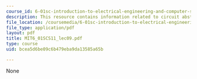 ```yaml
---
course_id: 6-01sc-introduction-to-electrical-engineering-and-computer-science-i-spring-2011
description: This resource contains information related to circuit abstractions.
file_location: /coursemedia/6-01sc-introduction-to-electrical-engineering-and-computer-science-i-spring-2011/bcea5d6be09c6b479eba9da13585a65b_MIT6_01SCS11_lec09.pdf
file_type: application/pdf
layout: pdf
title: MIT6_01SCS11_lec09.pdf
type: course
uid: bcea5d6be09c6b479eba9da13585a65b

---
```

None